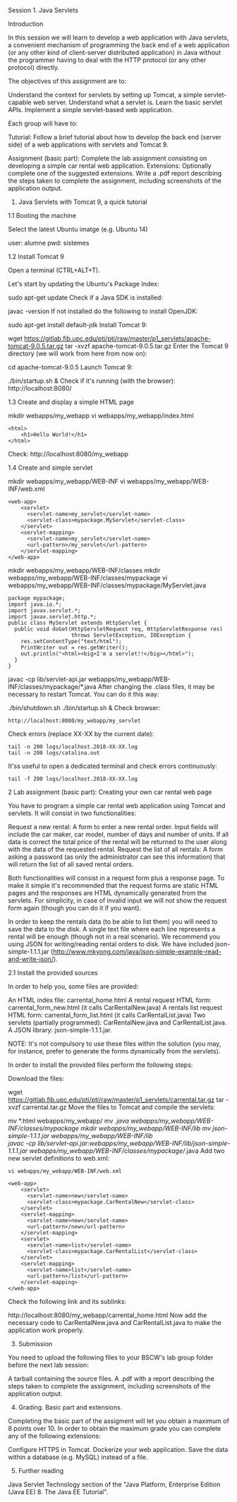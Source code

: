 Session 1. Java Servlets


Introduction

In this session we will learn to develop a web application with Java servlets, a convenient mechanism of programming the back end of a web application (or any other kind of client-server distributed application) in Java without the programmer having to deal with the HTTP protocol (or any other protocol) directly. 

The objectives of this assignment are to:


Understand the context for servlets by setting up Tomcat, a simple servlet-capable web server.
Understand what a servlet is.
Learn the basic servlet APIs.
Implement a simple servlet-based web application.


Each group will have to:


Tutorial: Follow a brief tutorial about how to develop the back end (server side) of a web applications with servlets and Tomcat 9.

Assignment (basic part): Complete the lab assignment consisting on developing a simple car rental web application. 
Extensions: Optionally complete one of the suggested extensions.
Write a .pdf report describing the steps taken to complete the assignment, including screenshots of the application output.



1. Java Servlets with Tomcat 9, a quick tutorial


1.1 Booting the machine

Select the latest Ubuntu imatge (e.g. Ubuntu 14)

user: alumne
pwd: sistemes

1.2 Install Tomcat 9

Open a terminal (CTRL+ALT+T).

Let's start by updating the Ubuntu's Package Index:

sudo apt-get update
Check if a Java SDK is installed:

javac -version
If not installed do the following to install OpenJDK:

sudo apt-get install default-jdk
Install Tomcat 9:

wget https://gitlab.fib.upc.edu/pti/pti/raw/master/p1_servlets/apache-tomcat-9.0.5.tar.gz
tar -xvzf apache-tomcat-9.0.5.tar.gz
Enter the Tomcat 9 directory (we will work from here from now on):

cd apache-tomcat-9.0.5
Launch Tomcat 9:

./bin/startup.sh &
Check if it's running (with the browser): http://localhost:8080/ 


1.3 Create and display a simple HTML page

mkdir webapps/my_webapp
vi webapps/my_webapp/index.html

    <html>
        <h1>Hello World!</h1>
    </html>
Check: http://localhost:8080/my_webapp


1.4 Create and simple servlet

mkdir webapps/my_webapp/WEB-INF
vi webapps/my_webapp/WEB-INF/web.xml

    <web-app>
        <servlet>
          <servlet-name>my_servlet</servlet-name>
          <servlet-class>mypackage.MyServlet</servlet-class>
        </servlet>
        <servlet-mapping>
          <servlet-name>my_servlet</servlet-name>
          <url-pattern>/my_servlet</url-pattern>
        </servlet-mapping>
    </web-app>

mkdir webapps/my_webapp/WEB-INF/classes
mkdir webapps/my_webapp/WEB-INF/classes/mypackage
vi webapps/my_webapp/WEB-INF/classes/mypackage/MyServlet.java

    package mypackage;
    import java.io.*;
    import javax.servlet.*;
    import javax.servlet.http.*;
    public class MyServlet extends HttpServlet {
      public void doGet(HttpServletRequest req, HttpServletResponse res)
                        throws ServletException, IOException {
        res.setContentType("text/html");
        PrintWriter out = res.getWriter();
        out.println("<html><big>I'm a servlet!!</big></html>");
      }
    }

javac -cp lib/servlet-api.jar webapps/my_webapp/WEB-INF/classes/mypackage/*.java
After changing the .class files, it may be necessary to restart Tomcat. You can do it this way:

./bin/shutdown.sh
./bin/startup.sh &
Check browser:

    http://localhost:8080/my_webapp/my_servlet
Check errors (replace XX-XX by the current date): 

    tail -n 200 logs/localhost.2018-XX-XX.log
    tail -n 200 logs/catalina.out
It'ss useful to open a dedicated terminal and check errors continuously:

    tail -f 200 logs/localhost.2018-XX-XX.log

2 Lab assignment (basic part): Creating your own car rental web page

You have to program a simple car rental web application using Tomcat and servlets. It will consist in two functionalities:


Request a new rental: A form to enter a new rental order. Input fields will include the car maker, car model, number of days and number of units. If all data is correct the total price of the rental will be returned to the user along with the data of the requested rental.
Request the list of all rentals: A form asking a password (as only the administrator can see this information) that will return the list of all saved rental orders. 




Both functionalities will consist in a request form plus a response page. To make it simple it's recommended that the request forms are static HTML pages and the responses are HTML dynamically generated from the servlets. For simplicity, in case of invalid input we will not show the request form again (though you can do it if you want).

In order to keep the rentals data (to be able to list them) you will need to save the data to the disk. A single text file where each line represents a rental will be enough (though not in a real scenario). We recommend you using JSON for writing/reading rental orders to disk. We have included json-simple-1.1.1.jar (http://www.mkyong.com/java/json-simple-example-read-and-write-json/).


2.1 Install the provided sources

In order to help you, some files are provided:


An HTML index file: carrental_home.html
A rental request HTML form: carrental_form_new.html (it calls CarRentalNew.java)
A rentals list request HTML form: carrental_form_list.html (it calls CarRentalList.java)
Two servlets (partially programmed): CarRentalNew.java and CarRentalList.java.
A JSON library: json-simple-1.1.1.jar.


NOTE: It's not compulsory to use these files within the solution (you may, for instance, prefer to generate the forms dynamically from the servlets).

In order to install the provided files perform the following steps:

Download the files:

wget https://gitlab.fib.upc.edu/pti/pti/raw/master/p1_servlets/carrental.tar.gz
tar -xvzf carrental.tar.gz 
Move the files to Tomcat and compile the servlets:

mv *.html webapps/my_webapp/
mv *.java webapps/my_webapp/WEB-INF/classes/mypackage
mkdir webapps/my_webapp/WEB-INF/lib
mv json-simple-1.1.1.jar webapps/my_webapp/WEB-INF/lib        
javac -cp lib/servlet-api.jar:webapps/my_webapp/WEB-INF/lib/json-simple-1.1.1.jar webapps/my_webapp/WEB-INF/classes/mypackage/*.java
Add two new servlet definitions to web.xml:

    vi webapps/my_webapp/WEB-INF/web.xml

    <web-app>
        <servlet>
          <servlet-name>new</servlet-name>
          <servlet-class>mypackage.CarRentalNew</servlet-class>
        </servlet>
        <servlet-mapping>
          <servlet-name>new</servlet-name>
          <url-pattern>/new</url-pattern>
        </servlet-mapping>
        <servlet>
          <servlet-name>list</servlet-name>
          <servlet-class>mypackage.CarRentalList</servlet-class>
        </servlet>
        <servlet-mapping>
          <servlet-name>list</servlet-name>
          <url-pattern>/list</url-pattern>
        </servlet-mapping>
    </web-app>
Check the following link and its sublinks:

http://localhost:8080/my_webapp/carrental_home.html
Now add the necessary code to CarRentalNew.java and CarRentalList.java to make the application work properly.


3.  Submission

You need to upload the following files to your BSCW's lab group folder before the next lab session:


A tarball containing the source files.
A .pdf with a report describing the steps taken to complete the assignment, including screenshots of the application output.




4. Grading. Basic part and extensions.

Completing the basic part of the assigment will let you obtain a maximum of 8 points over 10. In order to obtain the maximum grade you can complete any of the following extensions: 


Configure HTTPS in Tomcat.
Dockerize your web application.
Save the data within a database (e.g. MySQL) instead of a file.



5. Further reading



Java Servlet Technology section of the "Java Platform, Enterprise Edition (Java EE) 8. The Java EE Tutorial".
